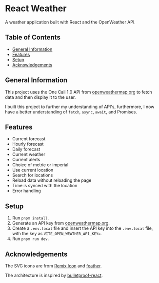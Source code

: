 # React Weather <!-- omit in toc -->

A weather application built with React and the OpenWeather API.

## Table of Contents <!-- omit in toc -->

- [General Information](#general-information)
- [Features](#features)
- [Setup](#setup)
- [Acknowledgements](#acknowledgements)

## General Information

This project uses the One Call 1.0 API from [openweathermap.org](https://openweathermap.org) to fetch data and then display it to the user.

I built this project to further my understanding of API's, furthermore, I now have a better understanding of `fetch`, `async`, `await`, and Promises.

## Features

- Current forecast
- Hourly forecast
- Daily forecast
- Current weather
- Current alerts
- Choice of metric or imperial
- Use current location
- Search for locations
- Reload data without reloading the page
- Time is synced with the location
- Error handling

## Setup

1. Run `pnpm install`.
2. Generate an API key from [openweathermap.org](https://openweathermap.org).
3. Create a `.env.local` file and insert the API key into the `.env.local` file, with the key as `VITE_OPEN_WEATHER_API_KEY=`.
4. Run `pnpm run dev`.

## Acknowledgements

The SVG icons are from [Remix Icon](https://github.com/Remix-Design/remixicon) and [feather](https://github.com/feathericons/feather).

The architecture is inspired by [bulletproof-react](https://github.com/alan2207/bulletproof-react).
